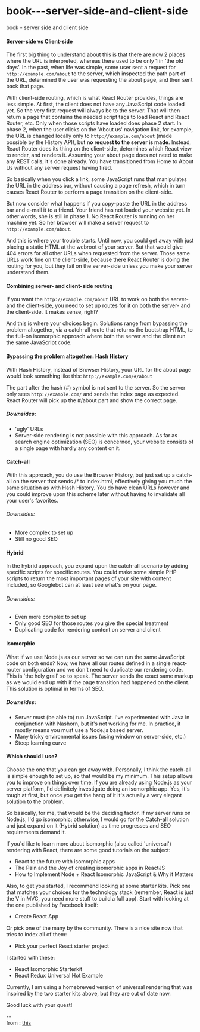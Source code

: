 # book---server-side-and-client-side
book - server side and client side



#### Server-side vs Client-side
The first big thing to understand about this is that there are now 2 places where the URL is interpreted, whereas there used to be only 1 in 'the old days'. In the past, when life was simple, some user sent a request for ``http://example.com/about`` to the server, which inspected the path part of the URL, determined the user was requesting the about page, and then sent back that page.

With client-side routing, which is what React Router provides, things are less simple. At first, the client does not have any JavaScript code loaded yet. So the very first request will always be to the server. That will then return a page that contains the needed script tags to load React and React Router, etc. Only when those scripts have loaded does phase 2 start. In phase 2, when the user clicks on the 'About us' navigation link, for example, the URL is changed locally only to ``http://example.com/about`` (made possible by the History API), but <b>no request to the server is made</b>. Instead, React Router does its thing on the client-side, determines which React view to render, and renders it. Assuming your about page does not need to make any REST calls, it's done already. You have transitioned from Home to About Us without any server request having fired.

So basically when you click a link, some JavaScript runs that manipulates the URL in the address bar, without causing a page refresh, which in turn causes React Router to perform a page transition on the client-side.

But now consider what happens if you copy-paste the URL in the address bar and e-mail it to a friend. Your friend has not loaded your website yet. In other words, she is still in phase 1. No React Router is running on her machine yet. So her browser will make a server request to ``http://example.com/about``.

And this is where your trouble starts. Until now, you could get away with just placing a static HTML at the webroot of your server. But that would give 404 errors for all other URLs when requested from the server. Those same URLs work fine on the client-side, because there React Router is doing the routing for you, but they fail on the server-side unless you make your server understand them.

#### Combining server- and client-side routing
If you want the ``http://example.com/about`` URL to work on both the server- and the client-side, you need to set up routes for it on both the server- and the client-side. It makes sense, right?

And this is where your choices begin. Solutions range from bypassing the problem altogether, via a catch-all route that returns the bootstrap HTML, to the full-on isomorphic approach where both the server and the client run the same JavaScript code.

#### Bypassing the problem altogether: Hash History
With Hash History, instead of Browser History, your URL for the about page would look something like this: ``http://example.com/#/about``

The part after the hash (#) symbol is not sent to the server. So the server only sees ``http://example.com/`` and sends the index page as expected. React Router will pick up the #/about part and show the correct page.

##### Downsides:

- 'ugly' URLs
- Server-side rendering is not possible with this approach. As far as search engine optimization (SEO) is concerned, your website consists of a single page with hardly any content on it.

#### Catch-all
With this approach, you do use the Browser History, but just set up a catch-all on the server that sends /* to index.html, effectively giving you much the same situation as with Hash History. You do have clean URLs however and you could improve upon this scheme later without having to invalidate all your user's favorites.

###### Downsides:

- More complex to set up
- Still no good SEO

#### Hybrid

In the hybrid approach, you expand upon the catch-all scenario by adding specific scripts for specific routes. You could make some simple PHP scripts to return the most important pages of your site with content included, so Googlebot can at least see what's on your page.

###### Downsides:

- Even more complex to set up
- Only good SEO for those routes you give the special treatment
- Duplicating code for rendering content on server and client

#### Isomorphic

What if we use Node.js as our server so we can run the same JavaScript code on both ends? Now, we have all our routes defined in a single react-router configuration and we don't need to duplicate our rendering code. This is 'the holy grail' so to speak. The server sends the exact same markup as we would end up with if the page transition had happened on the client. This solution is optimal in terms of SEO.

##### Downsides:

- Server must (be able to) run JavaScript. I've experimented with Java in conjunction with Nashorn, but it's not working for me. In practice, it mostly means you must use a Node.js based server.
- Many tricky environmental issues (using window on server-side, etc.)
- Steep learning curve

#### Which should I use?

Choose the one that you can get away with. Personally, I think the catch-all is simple enough to set up, so that would be my minimum. This setup allows you to improve on things over time. If you are already using Node.js as your server platform, I'd definitely investigate doing an isomorphic app. Yes, it's tough at first, but once you get the hang of it it's actually a very elegant solution to the problem.

So basically, for me, that would be the deciding factor. If my server runs on Node.js, I'd go isomorphic; otherwise, I would go for the Catch-all solution and just expand on it (Hybrid solution) as time progresses and SEO requirements demand it.

If you'd like to learn more about isomorphic (also called 'universal') rendering with React, there are some good tutorials on the subject:

- React to the future with isomorphic apps
- The Pain and the Joy of creating isomorphic apps in ReactJS
- How to Implement Node + React Isomorphic JavaScript & Why it Matters

Also, to get you started, I recommend looking at some starter kits. Pick one that matches your choices for the technology stack (remember, React is just the V in MVC, you need more stuff to build a full app). Start with looking at the one published by Facebook itself:

- Create React App

Or pick one of the many by the community. There is a nice site now that tries to index all of them:

- Pick your perfect React starter project

I started with these:

- React Isomorphic Starterkit
- React Redux Universal Hot Example

Currently, I am using a homebrewed version of universal rendering that was inspired by the two starter kits above, but they are out of date now.

Good luck with your quest!

--  
from : [this](https://stackoverflow.com/questions/27928372/react-router-urls-dont-work-when-refreshing-or-writing-manually)
